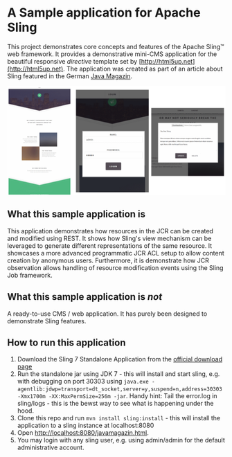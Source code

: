 # A Sample application for Apache Sling
This project demonstrates core concepts and features of the Apache Sling&trade; web framework. 
It provides a demonstrative mini-CMS application for the beautiful responsive _directive_ template set by [http://html5up.net](http://html5up.net). 
The application was created as part of an article about Sling featured in the German [Java Magazin](https://jaxenter.de/magazine/java-magazin).

![Sling Directive: A Sample application for Apache Sling](README/intro.png)

## What this sample application is
This application demonstrates how resources in the JCR can be created and modified using REST. It shows how Sling's view mechanism can be leveraged to generate different
representations of the same resource. It showcases a more advanced programmatic JCR ACL setup to allow content creation by anonymous users. Furthermore, it is demonstrate
how JCR observation allows handling of resource modification events using the Sling Job framework.

## What this sample application is _not_
A ready-to-use CMS / web application. It has purely been designed to demonstrate Sling features.
 
## How to run this application
1. Download the Sling 7 Standalone Application from the [official download page](https://sling.apache.org/downloads.cgi)
2. Run the standalone jar using JDK 7 - this will install and start sling, e.g. with debugging on port 30303 using 
   `java.exe -agentlib:jdwp=transport=dt_socket,server=y,suspend=n,address=30303 -Xmx1700m -XX:MaxPermSize=256m -jar`. 
   Handy hint: Tail the error.log in sling/logs - this is the bewst way to see what is happening under the hood.
4. Clone this repo and run `mvn install sling:install` - this will install the application to a sling instance at localhost:8080
5. Open [http://localhost:8080/javamagazin.html](http://localhost:8080/javamagazin.html).
6. You may login with any sling user, e.g. using admin/admin for the default administrative account.